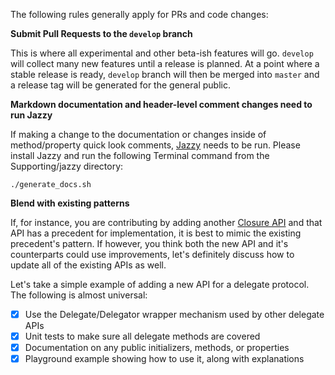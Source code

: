 The following rules generally apply for PRs and code changes:

**Submit Pull Requests to the `develop` branch**

This is where all experimental and other beta-ish features will go. 
`develop` will collect many new features until a release is planned. At a point where a stable release is ready, 
`develop` branch will then be merged into `master` and a release tag will be generated for the general public.

**Markdown documentation and header-level comment changes need to run Jazzy**

If making a change to the documentation or changes inside of method/property quick look comments,
[Jazzy](https://github.com/realm/jazzy) needs to be run. Please install Jazzy and run the following
Terminal command from the Supporting/jazzy directory: 

`./generate_docs.sh`

**Blend with existing patterns**

If, for instance, you are contributing by adding another 
[Closure API](https://github.com/vhesener/Closures/issues?q=is%3Aissue+is%3Aopen+label%3A%22Closure+API+Request%22)
and that API has a precedent for implementation, it is best to mimic the existing precedent's pattern.
If however, you think both the new API and it's counterparts could use improvements, let's definitely
discuss how to update all of the existing APIs as well. 

Let's take a simple example of adding a new API for a delegate protocol. The following is almost universal:

- [x] Use the Delegate/Delegator wrapper mechanism used by other delegate APIs
- [x] Unit tests to make sure all delegate methods are covered
- [x] Documentation on any public initializers, methods, or properties
- [x] Playground example showing how to use it, along with explanations
